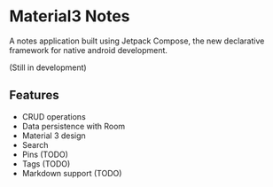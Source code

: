 # Material3 Notes
A notes application built using Jetpack Compose, the new declarative framework for native android development.

(Still in development)

## Features
* CRUD operations
* Data persistence with Room
* Material 3 design
* Search
* Pins (TODO)
* Tags (TODO)
* Markdown support (TODO)
